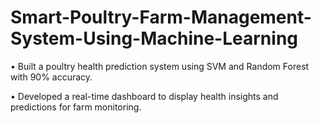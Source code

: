 # Smart-Poultry-Farm-Management-System-Using-Machine-Learning
•	Built a poultry health prediction system using SVM and Random Forest with 90% accuracy.

•	Developed a real-time dashboard to display health insights and predictions for farm monitoring.
